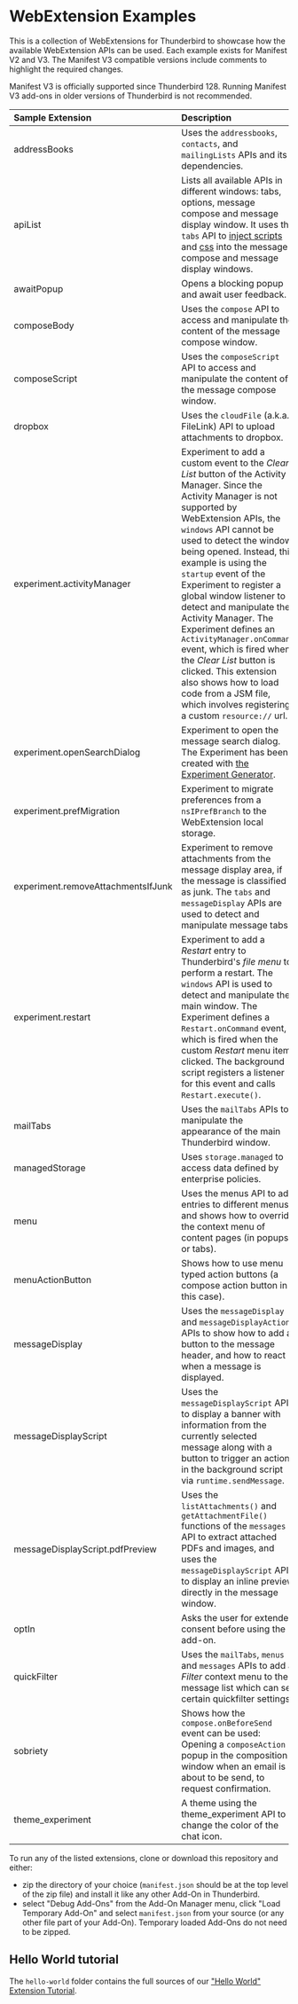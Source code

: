 # WebExtension Examples

This is a collection of WebExtensions for Thunderbird to showcase how the available WebExtension APIs can be used. Each example exists for Manifest V2 and V3. The Manifest V3 compatible versions include comments to highlight the required changes.

Manifest V3 is officially supported since Thunderbird 128. Running Manifest V3 add-ons in older versions of Thunderbird is not recommended.

| Sample Extension                   | Description |
|:-----------------------------------|:------------|
| addressBooks                       | Uses the `addressbooks`, `contacts`, and `mailingLists` APIs and its dependencies. |
| apiList                            | Lists all available APIs in different windows: tabs, options, message compose and message display window. It uses the `tabs` API to [inject scripts](https://thunderbird-webextensions.readthedocs.io/en/latest/tabs.html#executescript-tabid-details) and [css](https://thunderbird-webextensions.readthedocs.io/en/latest/tabs.html#insertcss-tabid-details) into the message compose and message display windows. |
| awaitPopup                         | Opens a blocking popup and await user feedback. |
| composeBody                        | Uses the `compose` API to access and manipulate the content of the message compose window. |
| composeScript                      | Uses the `composeScript` API to access and manipulate the content of the message compose window. |
| dropbox                            | Uses the `cloudFile` (a.k.a. FileLink) API to upload attachments to dropbox. |
| experiment.activityManager         | Experiment to add a custom event to the *Clear List* button of the Activity Manager. Since the Activity Manager is not supported by WebExtension APIs, the `windows` API cannot be used to detect the window being opened. Instead, this example is using the `startup` event of the Experiment to register a global window listener to detect and manipulate the Activity Manager. The Experiment defines an `ActivityManager.onCommand` event, which is fired when the *Clear List* button is clicked. This extension also shows how to load code from a JSM file, which involves registering a custom `resource://` url.|
| experiment.openSearchDialog        | Experiment to open the message search dialog. The Experiment has been created with [the Experiment Generator](https://darktrojan.github.io/generator/generator.html).|
| experiment.prefMigration           | Experiment to migrate preferences from a `nsIPrefBranch` to the WebExtension local storage. |
| experiment.removeAttachmentsIfJunk | Experiment to remove attachments from the message display area, if the message is classified as junk. The `tabs` and `messageDisplay` APIs are used to detect and manipulate message tabs. |
| experiment.restart                 | Experiment to add a *Restart* entry to Thunderbird's *file menu* to perform a restart. The `windows` API is used to detect and manipulate the main window. The Experiment defines a `Restart.onCommand` event, which is fired when the custom *Restart* menu item clicked. The background script registers a listener for this event and calls `Restart.execute()`. |
| mailTabs                           | Uses the `mailTabs` APIs to manipulate the appearance of the main Thunderbird window.|
| managedStorage                     | Uses `storage.managed` to access data defined by enterprise policies.|
| menu                               | Uses the menus API to add entries to different menus and shows how to override the context menu of content pages (in popups or tabs).|
| menuActionButton                   | Shows how to use menu typed action buttons (a compose action button in this case).|
| messageDisplay                     | Uses the `messageDisplay` and `messageDisplayAction` APIs to show how to add a button to the message header, and how to react when a message is displayed.|
| messageDisplayScript               | Uses the `messageDisplayScript` API to display a banner with information from the currently selected message along with a button to trigger an action in the background script via `runtime.sendMessage`. |
| messageDisplayScript.pdfPreview    | Uses the `listAttachments()` and `getAttachmentFile()` functions of the `messages` API to extract attached PDFs and images, and uses the `messageDisplayScript` API to display an inline preview directly in the message window. |
| optIn                              | Asks the user for extended consent before using the add-on.|
| quickFilter                        | Uses the `mailTabs`, `menus` and `messages` APIs to add a *Filter* context menu to the message list which can set certain quickfilter settings. |
| sobriety                           | Shows how the `compose.onBeforeSend` event can be used: Opening a `composeAction` popup in the composition window when an email is about to be send, to request confirmation. |
| theme_experiment                   | A theme using the theme_experiment API to change the color of the chat icon. |


To run any of the listed extensions, clone or download this repository and either:

* zip the directory of your choice (`manifest.json` should be at the top level of the zip file) and install it like any other Add-On in Thunderbird.
* select "Debug Add-Ons" from the Add-On Manager menu, click "Load Temporary Add-On" and select `manifest.json` from your source (or any other file part of your Add-On). Temporary loaded Add-Ons do not need to be zipped.

## Hello World tutorial

The `hello-world` folder contains the full sources of our ["Hello World" Extension Tutorial](https://developer.thunderbird.net/add-ons/hello-world-add-on).
